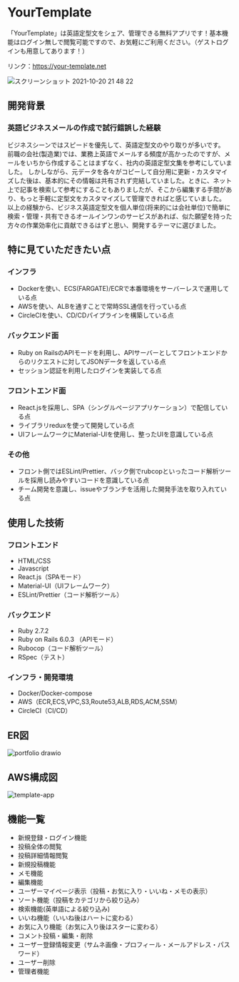 # YourTemplate

「YourTemplate」は英語定型文をシェア、管理できる無料アプリです！基本機能はログイン無しで閲覧可能ですので、お気軽にご利用ください。（ゲストログインも用意してあります！）

リンク：https://your-template.net

![スクリーンショット 2021-10-20 21 48 22](https://user-images.githubusercontent.com/67878526/138095935-85f58c11-4992-4082-8a94-6b6251e5620b.png)

## 開発背景

### 英語ビジネスメールの作成で試行錯誤した経験
ビジネスシーンではスピードを優先して、英語定型文のやり取りが多いです。
前職の会社(製造業)では、業務上英語でメールする頻度が高かったのですが、メールをいちから作成することはまずなく、社内の英語定型文集を参考にしていました。
しかしながら、元データを各々がコピーして自分用に更新・カスタマイズした後は、基本的にその情報は共有されず完結していました。ときに、ネット上で記事を検索して参考にすることもありましたが、そこから編集する手間があり、もっと手軽に定型文をカスタマイズして管理できればと感じていました。<br>
以上の経験から、ビジネス英語定型文を個人単位(将来的には会社単位)で簡単に検索・管理・共有できるオールインワンのサービスがあれば、似た願望を持った方々の作業効率化に貢献できるはずと思い、開発するテーマに選びました。

## 特に見ていただきたい点
### インフラ
- Dockerを使い、ECS(FARGATE)/ECRで本番環境をサーバーレスで運用している点
- AWSを使い、ALBを通すことで常時SSL通信を行っている点
- CircleCIを使い、CD/CDパイプラインを構築している点
### バックエンド面
- Ruby on RailsのAPIモードを利用し、APIサーバーとしてフロントエンドからのリクエストに対してJSONデータを返している点
- セッション認証を利用したログインを実装してる点
### フロントエンド面
- React.jsを採用し、SPA（シングルページアプリケーション）で配信している点
- ライブラリreduxを使って開発している点
- UIフレームワークにMaterial-UIを使用し、整ったUIを意識している点
### その他
- フロント側ではESLint/Prettier、バック側でrubcopといったコード解析ツールを採用し読みやすいコードを意識している点
- チーム開発を意識し、issueやブランチを活用した開発手法を取り入れている点


## 使用した技術
### フロントエンド
- HTML/CSS
- Javascript
- React.js（SPAモード）
- Material-UI（UIフレームワーク）
- ESLint/Prettier（コード解析ツール）
### バックエンド
- Ruby 2.7.2
- Ruby on Rails 6.0.3 （APIモード）
- Rubocop（コード解析ツール）
- RSpec（テスト）
### インフラ・開発環境
- Docker/Docker-compose
- AWS（ECR,ECS,VPC,S3,Route53,ALB,RDS,ACM,SSM）
- CircleCI（CI/CD）


## ER図

![portfolio drawio](https://user-images.githubusercontent.com/67878526/138094535-cc5e5629-28d7-49a5-ac1e-006c2d8f8229.png)


## AWS構成図

![template-app](https://user-images.githubusercontent.com/67878526/138094985-547295f8-cfbe-45ff-81ed-f30f24646621.png)


## 機能一覧
- 新規登録・ログイン機能
- 投稿全体の閲覧
- 投稿詳細情報閲覧
- 新規投稿機能
- メモ機能
- 編集機能
- ユーザーマイページ表示（投稿・お気に入り・いいね・メモの表示）
- ソート機能（投稿をカテゴリから絞り込み）
- 検索機能(英単語による絞り込み)
- いいね機能（いいね後はハートに変わる）
- お気に入り機能（お気に入り後はスターに変わる）
- コメント投稿・編集・削除
- ユーザー登録情報変更（サムネ画像・プロフィール・メールアドレス・パスワード）
- ユーザー削除
- 管理者機能

